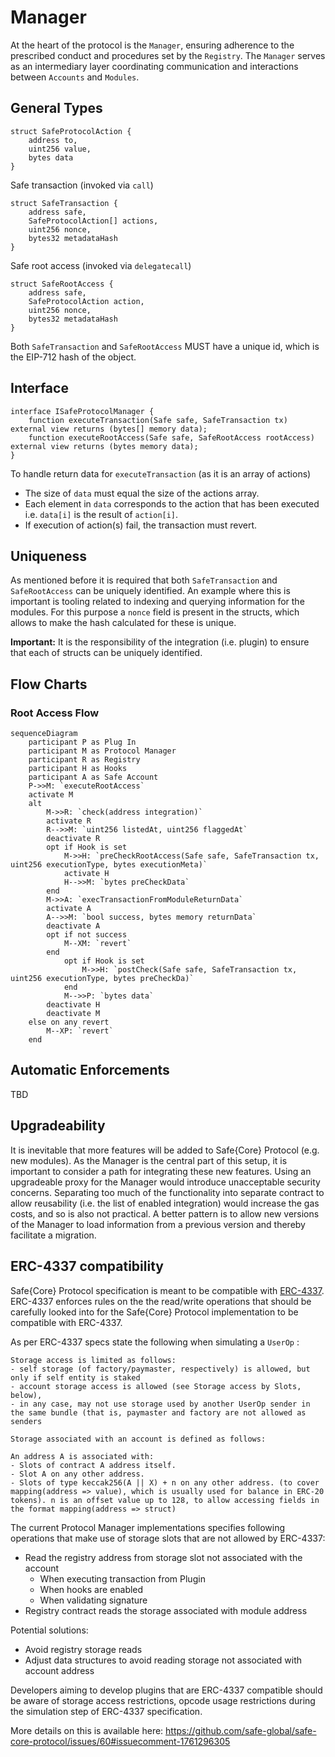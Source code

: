 # Manager

At the heart of the protocol is the `Manager`, ensuring adherence to the prescribed conduct and procedures set by the `Registry`. The `Manager` serves as an intermediary layer coordinating communication and interactions between `Accounts` and `Modules`.

## General Types

```solidity
struct SafeProtocolAction {
    address to,
    uint256 value,
    bytes data
}
```

Safe transaction (invoked via `call`)

```solidity
struct SafeTransaction {
    address safe,
    SafeProtocolAction[] actions,
    uint256 nonce,
    bytes32 metadataHash
}
```

Safe root access (invoked via `delegatecall`)

```solidity
struct SafeRootAccess {
    address safe,
    SafeProtocolAction action,
    uint256 nonce,
    bytes32 metadataHash
}
```

Both `SafeTransaction` and `SafeRootAccess` MUST have a unique id, which is the EIP-712 hash of the object.

## Interface

```solidity
interface ISafeProtocolManager {
    function executeTransaction(Safe safe, SafeTransaction tx) external view returns (bytes[] memory data);
    function executeRootAccess(Safe safe, SafeRootAccess rootAccess) external view returns (bytes memory data);
}
```

To handle return data for `executeTransaction` (as it is an array of actions)
- The size of `data` must equal the size of the actions array.
- Each element in `data` corresponds to the action that has been executed i.e. `data[i]` is the result of `action[i]`.
- If execution of action(s) fail, the transaction must revert.

## Uniqueness

As mentioned before it is required that both `SafeTransaction` and `SafeRootAccess` can be uniquely identified. An example where this is important is tooling related to indexing and querying information for the modules. For this purpose a `nonce` field is present in the structs, which allows to make the hash calculated for these is unique.

**Important:** It is the responsibility of the integration (i.e. plugin) to ensure that each of structs can be uniquely identified.

## Flow Charts

### Root Access Flow

```mermaid
sequenceDiagram
    participant P as Plug In
    participant M as Protocol Manager
    participant R as Registry
    participant H as Hooks
    participant A as Safe Account
    P->>M: `executeRootAccess`
    activate M
    alt
        M->>R: `check(address integration)`
        activate R
        R-->>M: `uint256 listedAt, uint256 flaggedAt`
        deactivate R
        opt if Hook is set
            M->>H: `preCheckRootAccess(Safe safe, SafeTransaction tx, uint256 executionType, bytes executionMeta)`
            activate H
            H-->>M: `bytes preCheckData`
        end
        M->>A: `execTransactionFromModuleReturnData`
        activate A
        A-->>M: `bool success, bytes memory returnData`
        deactivate A
        opt if not success
            M--XM: `revert`
        end
            opt if Hook is set
                M->>H: `postCheck(Safe safe, SafeTransaction tx, uint256 executionType, bytes preCheckDa)`
            end
            M-->>P: `bytes data`
        deactivate H
        deactivate M
    else on any revert
        M--XP: `revert`
    end
```

## Automatic Enforcements

TBD

## Upgradeability  

It is inevitable that more features will be added to Safe{Core} Protocol (e.g. new modules). As the Manager is the central part of this setup, it is important to consider a path for integrating these new features. Using an upgradeable proxy for the Manager would introduce unacceptable security concerns. Separating too much of the functionality into separate contract to allow reusability (i.e. the list of enabled integration) would increase the gas costs, and so is also not practical. A better pattern is to allow new versions of the Manager to load information from a previous version and thereby facilitate a migration.

## ERC-4337 compatibility

Safe{Core} Protocol specification is meant to be compatible with [ERC-4337](https://eips.ethereum.org/EIPS/eip-4337). ERC-4337 enforces rules on the the read/write operations that should be carefully looked into for the Safe{Core} Protocol implementation to be compatible with ERC-4337. 

As per ERC-4337 specs state the following when simulating a `UserOp` :

```
Storage access is limited as follows:
- self storage (of factory/paymaster, respectively) is allowed, but only if self entity is staked
- account storage access is allowed (see Storage access by Slots, below),
- in any case, may not use storage used by another UserOp sender in the same bundle (that is, paymaster and factory are not allowed as senders

Storage associated with an account is defined as follows:

An address A is associated with:
- Slots of contract A address itself.
- Slot A on any other address.
- Slots of type keccak256(A || X) + n on any other address. (to cover mapping(address => value), which is usually used for balance in ERC-20 tokens). n is an offset value up to 128, to allow accessing fields in the format mapping(address => struct)
```

The current Protocol Manager implementations specifies following operations that make use of storage slots that are not allowed by ERC-4337:

- Read the registry address from storage slot not associated with the account
    - When executing transaction from Plugin
    - When hooks are enabled
    - When validating signature
- Registry contract reads the storage associated with module address

Potential solutions:

- Avoid registry storage reads
- Adjust data structures to avoid reading storage not associated with account address

Developers aiming to develop plugins that are ERC-4337 compatible should be aware of storage access restrictions, opcode usage restrictions during the simulation step of ERC-4337 specification.

More details on this is available here: https://github.com/safe-global/safe-core-protocol/issues/60#issuecomment-1761296305